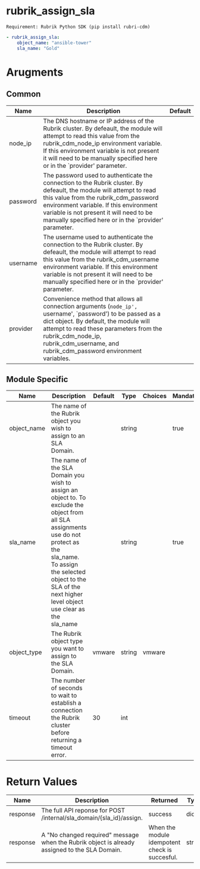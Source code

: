 # rubrik_assign_sla 



`Requirement: Rubrik Python SDK (pip install rubri-cdm)`


```yaml
- rubrik_assign_sla:
    object_name: "ansible-tower"
    sla_name: "Gold"
```

# Arugments

## Common

| Name     | Description                                                                                                                                                                                                                                                                                               | Default |
|----------|-----------------------------------------------------------------------------------------------------------------------------------------------------------------------------------------------------------------------------------------------------------------------------------------------------------|---------|
| node_ip  | The DNS hostname or IP address of the Rubrik cluster. By defeault, the module will attempt to read this value from the rubrik_cdm_node_ip environment variable. If this environment variable is not present it will need to be manually specified here or in the `provider' parameter.                    |         |
| password | The password used to authenticate the connection to the Rubrik cluster. By defeault, the module will attempt to read this value from the rubrik_cdm_password environment variable. If this environment variable is not present it will need to be manually specified here or in the `provider' parameter. |         |
| username | The username used to authenticate the connection to the Rubrik cluster. By defeault, the module will attempt to read this value from the rubrik_cdm_username environment variable. If this environment variable is not present it will need to be manually specified here or in the `provider' parameter. |         |
| provider | Convenience method that allows all connection arguments (`node_ip', `username', `password') to be passed as a dict object. By default, the module will attempt to read these parameters from the rubrik_cdm_node_ip, rubrik_cdm_username, and rubrik_cdm_password environment variables.                  |         |


## Module Specific

| Name        | Description                                                                                                                                                                                                                                       | Default | Type   | Choices | Mandatory | Aliases |
|-------------|---------------------------------------------------------------------------------------------------------------------------------------------------------------------------------------------------------------------------------------------------|---------|--------|---------|-----------|---------|
| object_name | The name of the Rubrik object you wish to assign to an SLA Domain.                                                                                                                                                                                |         | string |         | true      |         |
| sla_name    | The name of the SLA Domain you wish to assign an object to. To exclude the object from all SLA assignments use do not protect as the sla_name. To assign the selected object to the SLA of the next higher level object use clear as the sla_name |         | string |         | true      |         |
| object_type | The Rubrik object type you want to assign to the SLA Domain.                                                                                                                                                                                      | vmware  | string | vmware  |           |         |
| timeout     | The number of seconds to wait to establish a connection the Rubrik cluster before returning a timeout error.                                                                                                                                      | 30      | int    |         |           |         |



# Return Values

| Name     | Description                                                                                   | Returned                                       | Type   |
|----------|-----------------------------------------------------------------------------------------------|------------------------------------------------|--------|
| response | The full API reponse for POST /internal/sla_domain/{sla_id}/assign.                           | success                                        | dict   |
| response | A "No changed required" message when the Rubrik object is already assigned to the SLA Domain. | When the module idempotent check is succesful. | string |

